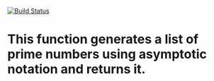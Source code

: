 [![Build Status](https://travis-ci.org/JayKay24/prime_numbers.svg?branch=master)](https://travis-ci.org/JayKay24/prime_numbers)
# This function generates a list of prime numbers using asymptotic notation and returns it.